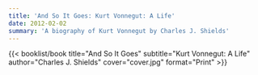 ```yaml
---
title: 'And So It Goes: Kurt Vonnegut: A Life'
date: 2012-02-02
summary: 'A biography of Kurt Vonnegut by Charles J. Shields'
---
```


{{< booklist/book
title="And So It Goes"
subtitle="Kurt Vonnegut: A Life"
author="Charles J. Shields"
cover="cover.jpg"
format="Print" >}}
